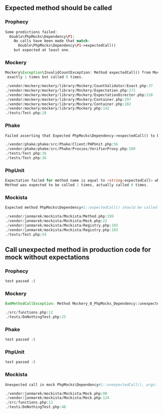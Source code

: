 
## Expected method should be called

### Prophecy

```php
Some predictions failed:
  Double\PhpMocks\Dependency\P1:
    No calls have been made that match:
      Double\PhpMocks\Dependency\P1->expectedCall()
    but expected at least one.
```

### Mockery

```php
Mockery\Exception\InvalidCountException: Method expectedCall() from Mockery_0_PhpMocks_Dependency should be called
 exactly 1 times but called 0 times.

./vendor/mockery/mockery/library/Mockery/CountValidator/Exact.php:37
./vendor/mockery/mockery/library/Mockery/Expectation.php:271
./vendor/mockery/mockery/library/Mockery/ExpectationDirector.php:120
./vendor/mockery/mockery/library/Mockery/Container.php:297
./vendor/mockery/mockery/library/Mockery/Container.php:282
./vendor/mockery/mockery/library/Mockery.php:142
./tests/Test.php:28
```

### Phake

```php
Failed asserting that Expected PhpMocks\Dependency->expectedCall() to be called exactly <1> times, actually called <0> times. In fact, there are no interactions with this mock..

./vendor/phake/phake/src/Phake/Client/PHPUnit.php:56
./vendor/phake/phake/src/Phake/Proxies/VerifierProxy.php:109
./tests/Test.php:36
./tests/Test.php:36
```

### PhpUnit

```php
Expectation failed for method name is equal to <string:expectedCall> when invoked 1 time(s).
Method was expected to be called 1 times, actually called 0 times.
```

### Mockista

```php
Expected method PhpMocks\Dependency#1::expectedCall() should be called exactly once but not called at all.

./vendor/janmarek/mockista/Mockista/Method.php:199
./vendor/janmarek/mockista/Mockista/Mock.php:21
./vendor/janmarek/mockista/Mockista/Registry.php:103
./vendor/janmarek/mockista/Mockista/Registry.php:103
./tests/Test.php:54
```


## Call unexpected method in production code for mock without expectations

### Prophecy

```php
test passed :(
```

### Mockery

```php
BadMethodCallException: Method Mockery_0_PhpMocks_Dependency::unexpectedCall() does not exist on this mock object

./src/functions.php:12
./tests/DoNothingTest.php:25

```

### Phake

```php
test passed :(
```

### PhpUnit

```php
test passed :(
```

### Mockista

```php
Unexpected call in mock PhpMocks\Dependency#1::unexpectedCall(), args:

./vendor/janmarek/mockista/Mockista/Mock.php:98
./vendor/janmarek/mockista/Mockista/Mock.php:124
./src/functions.php:12
./tests/DoNothingTest.php:48
```
